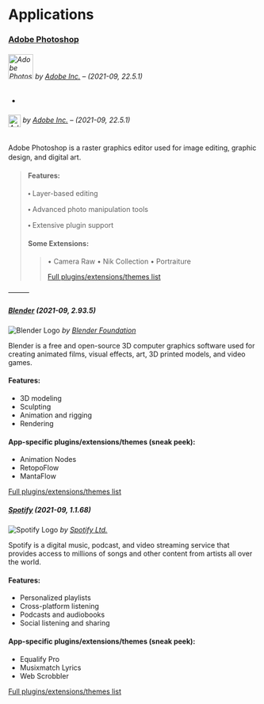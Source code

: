 # Applications

### [Adobe Photoshop](https://www.adobe.com/products/photoshop.html)

###### <img src="https://upload.wikimedia.org/wikipedia/commons/thumb/a/af/Adobe_Photoshop_CC_icon.svg/1200px-Adobe_Photoshop_CC_icon.svg.png" alt="Adobe Photoshop Logo" width="50"> *by [Adobe Inc.](https://www.adobe.com)* – (2021-09, 22.5.1)
-
<div><h6><img src="https://upload.wikimedia.org/wikipedia/commons/thumb/a/af/Adobe_Photoshop_CC_icon.svg/1200px-Adobe_Photoshop_CC_icon.svg.png" alt="Adobe Photoshop Logo" width="25" style="vertical-align: middle;"> <i>by <a href="https://www.adobe.com">Adobe Inc.</a></i> – (2021-09, 22.5.1)</h6></div>

Adobe Photoshop is a raster graphics editor used for image editing, graphic design, and digital art.
ㅤㅤ 
> #### Features:
> ⬩ Layer-based editing
> 
> ⬩ Advanced photo manipulation tools
> 
> ⬩ Extensive plugin support
> 
> #### Some Extensions:
> > • Camera Raw
> > • Nik Collection
> > • Portraiture
> > 
> > [Full plugins/extensions/themes list](https://exchange.adobe.com/creativecloud/photography?filters=adobe-photoshop-cc&order=popularity)

———

##### [Blender](https://www.blender.org/) (2021-09, 2.93.5)
![Blender Logo](https://upload.wikimedia.org/wikipedia/commons/thumb/0/0c/Blender_logo_no_text.svg/1024px-Blender_logo_no_text.svg.png) *by [Blender Foundation](https://www.blender.org/foundation/)*

Blender is a free and open-source 3D computer graphics software used for creating animated films, visual effects, art, 3D printed models, and video games.

#### Features:
- 3D modeling
- Sculpting
- Animation and rigging
- Rendering

#### App-specific plugins/extensions/themes (sneak peek):
- Animation Nodes
- RetopoFlow
- MantaFlow

[Full plugins/extensions/themes list](https://blendermarket.com/categories/blender?sortBy=popular)

##### [Spotify](https://www.spotify.com/) (2021-09, 1.1.68)
![Spotify Logo](https://upload.wikimedia.org/wikipedia/commons/thumb/1/19/Spotify_logo_without_text.svg/768px-Spotify_logo_without_text.svg.png) *by [Spotify Ltd.](https://www.spotify.com)*

Spotify is a digital music, podcast, and video streaming service that provides access to millions of songs and other content from artists all over the world.

#### Features:
- Personalized playlists
- Cross-platform listening
- Podcasts and audiobooks
- Social listening and sharing

#### App-specific plugins/extensions/themes (sneak peek):
- Equalify Pro
- Musixmatch Lyrics
- Web Scrobbler

[Full plugins/extensions/themes list](https://community.spotify.com/t5/Spotify-Ideas/ct-p/newideas)
